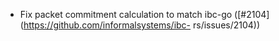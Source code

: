 - Fix packet commitment calculation to match ibc-go ([#2104](https://github.com/informalsystems/ibc-
  rs/issues/2104))
